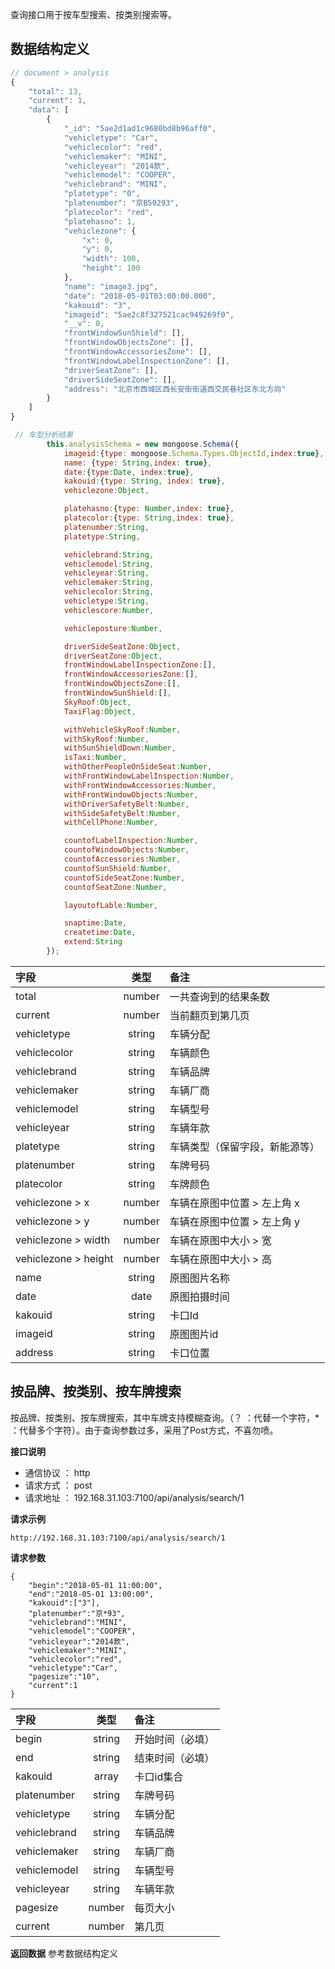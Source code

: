 查询接口用于按车型搜索、按类别搜索等。

## **数据结构定义**
```javascript
// document > analysis
{
    "total": 13,
    "current": 1,
    "data": [
        {
            "_id": "5ae2d1ad1c9680bd8b96aff0",
            "vehicletype": "Car",
            "vehiclecolor": "red",
            "vehiclemaker": "MINI",
            "vehicleyear": "2014款",
            "vehiclemodel": "COOPER",
            "vehiclebrand": "MINI",
            "platetype": "0",
            "platenumber": "京B50293",
            "platecolor": "red",
            "platehasno": 1,
            "vehiclezone": {
                "x": 0,
                "y": 0,
                "width": 100,
                "height": 100
            },
            "name": "image3.jpg",
            "date": "2018-05-01T03:00:00.000",
            "kakouid": "3",
            "imageid": "5ae2c8f327521cac949269f0",
            "__v": 0,
            "frontWindowSunShield": [],
            "frontWindowObjectsZone": [],
            "frontWindowAccessoriesZone": [],
            "frontWindowLabelInspectionZone": [],
            "driverSeatZone": [],
            "driverSideSeatZone": [],
            "address": "北京市西城区西长安街街道西交民巷社区东北方向"
        }
    ]
}

```
```javascript
 // 车型分析结果
        this.analysisSchema = new mongoose.Schema({
            imageid:{type: mongoose.Schema.Types.ObjectId,index:true},      //  原始图片信息表的ID
            name: {type: String,index: true},                               //  图片名称
            date:{type:Date, index:true},                                   //  日期
            kakouid:{type: String, index: true},                            //  卡口ID
            vehiclezone:Object,                                             //  车辆检测 > 本信息在原图对应的区域

            platehasno:{type: Number,index: true},                          //  车牌识别 > 车牌有无（0：无，1：有）
            platecolor:{type: String,index: true},                          //  车牌识别 > 车牌颜色
            platenumber:String,                                             //  车牌识别 > 车牌号码
            platetype:String,                                               //  车牌识别 > 车牌类型（保留字段）

            vehiclebrand:String,                                            //  车型识别 > 品牌
            vehiclemodel:String,                                            //  车型识别 > 型号
            vehicleyear:String,                                             //  车型识别 > 年款
            vehiclemaker:String,                                            //  车型识别 > 厂家
            vehiclecolor:String,                                            //  车型识别 > 车辆颜色
            vehicletype:String,                                             //  车型识别 > 车辆分类
            vehiclescore:Number,                                            //  车型识别 > 车型置信度

            vehicleposture:Number,                                          //  车型位置 > 0：车头， 1：车尾

            driverSideSeatZone:Object,                                      //  车辆结构化 > 车窗 > 副驾驶座位区域
            driverSeatZone:Object,                                          //  车辆结构化 > 车窗 > 驾驶员座位区域
            frontWindowLabelInspectionZone:[],                              //  车辆结构化 > 车窗 > 车辆前窗检标签区域
            frontWindowAccessoriesZone:[],                                  //  车辆结构化 > 车窗 > 车辆前窗挂件区域
            frontWindowObjectsZone:[],                                      //  车辆结构化 > 车窗 > 车辆前窗摆件区域
            frontWindowSunShield:[],                                        //  车辆结构化 > 车窗 > 车辆前窗遮阳板区域
            SkyRoof:Object,                                                 //  车辆结构化 > 车窗 > 车辆前窗天窗区域
            TaxiFlag:Object,                                                //  车辆结构化 > 车窗 > 出租车标牌区域

            withVehicleSkyRoof:Number,                                      //  车辆结构化 > 检测部分 > 是否有天窗
            withSkyRoof:Number,                                             //  车辆结构化 > 检测部分 > 是否有车辆前窗天窗区域
            withSunShieldDown:Number,                                       //  车辆结构化 > 检测部分 > 是否遮阳板放下
            isTaxi:Number,                                                  //  车辆结构化 > 检测部分 > 是否是出租车
            withOtherPeopleOnSideSeat:Number,                               //  车辆结构化 > 检测部分 > 副驾驶座位是否有人
            withFrontWindowLabelInspection:Number,                          //  车辆结构化 > 检测部分 > 是否有年检标签
            withFrontWindowAccessories:Number,                              //  车辆结构化 > 检测部分 > 是否有挂件
            withFrontWindowObjects:Number,                                  //  车辆结构化 > 检测部分 > 是否有摆件
            withDriverSafetyBelt:Number,                                    //  车辆结构化 > 检测部分 > 是否主驾驶系安全带
            withSideSafetyBelt:Number,                                      //  车辆结构化 > 检测部分 > 是否副驾驶系安全带
            withCellPhone:Number,                                           //  车辆结构化 > 检测部分 > 是否主驾驶打电话

            countofLabelInspection:Number,                                  //  车辆结构化 > 计数部分 > 车辆前窗年检标签数量
            countofWindowObjects:Number,                                    //  车辆结构化 > 计数部分 > 车辆前窗摆件数量
            countofAccessories:Number,                                      //  车辆结构化 > 计数部分 > 车辆前窗挂件数量
            countofSunShield:Number,                                        //  车辆结构化 > 计数部分 > 车辆前窗遮阳板数量
            countofSideSeatZone:Number,                                     //  车辆结构化 > 计数部分 > 车辆副驾驶区域数量
            countofSeatZone:Number,                                         //  车辆结构化 > 计数部分 > 车辆驾驶区域数量

            layoutofLable:Number,                                           //  车辆结构化 > 计数部分 > 标签布局描述

            snaptime:Date,                                                  //  抓拍时间（抓拍时间，用于查询）
            createtime:Date,                                                //  创建时间（计算完成车型信息的时间）
            extend:String                                                   //  扩展字段，放个大字符串
        });
```

字段|类型|备注
:-|:-:|:-
total|number|一共查询到的结果条数
current|number|当前翻页到第几页
vehicletype|string|车辆分配
vehiclecolor|string|车辆颜色
vehiclebrand |string|车辆品牌
vehiclemaker |string|车辆厂商
vehiclemodel |string|车辆型号
vehicleyear |string|车辆年款
platetype|string|车辆类型（保留字段，新能源等）
platenumber|string|车牌号码
platecolor|string|车牌颜色
vehiclezone > x|number|车辆在原图中位置 > 左上角 x
vehiclezone > y|number|车辆在原图中位置 > 左上角 y
vehiclezone > width|number|车辆在原图中大小 > 宽
vehiclezone > height|number|车辆在原图中大小 > 高
name|string|原图图片名称
date|date|原图拍摄时间
kakouid|string|卡口Id
imageid|string|原图图片id
address|string|卡口位置


## **按品牌、按类别、按车牌搜索**
按品牌、按类别、按车牌搜索，其中车牌支持模糊查询。（？ ：代替一个字符，* ：代替多个字符）。由于查询参数过多，采用了Post方式，不喜勿喷。

**接口说明**
* 通信协议 ： http
* 请求方式 ： post
* 请求地址 ： 192.168.31.103:7100/api/analysis/search/1

**请求示例**
```
http://192.168.31.103:7100/api/analysis/search/1
```

**请求参数**
```
{
    "begin":"2018-05-01 11:00:00",
    "end":"2018-05-01 13:00:00",
    "kakouid":["3"],  
    "platenumber":"京*93", 
    "vehiclebrand":"MINI",
    "vehiclemodel":"COOPER",
    "vehicleyear":"2014款",
    "vehiclemaker":"MINI",
    "vehiclecolor":"red",
    "vehicletype":"Car",
    "pagesize":"10",
    "current":1
}
``` 

字段|类型|备注
:-|:-:|:-
begin|string|开始时间（必填）
end|string|结束时间（必填）
kakouid|array|卡口id集合
platenumber |string|车牌号码
vehicletype|string|车辆分配
vehiclebrand |string|车辆品牌
vehiclemaker |string|车辆厂商
vehiclemodel |string|车辆型号
vehicleyear |string|车辆年款
pagesize |number|每页大小
current |number|第几页


**返回数据**
参考数据结构定义